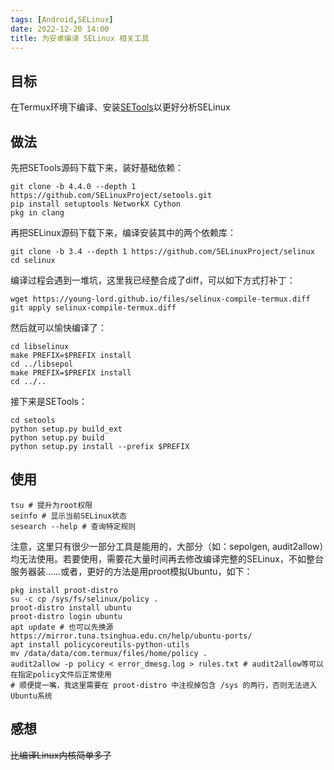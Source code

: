 ```yaml
---
tags: [Android,SELinux]
date: 2022-12-20 14:00
title: 为安卓编译 SELinux 相关工具
---
```


## 目标

在Termux环境下编译、安装[SETools](https://github.com/SELinuxProject/setools)以更好分析SELinux

## 做法

先把SETools源码下载下来，装好基础依赖：

```
git clone -b 4.4.0 --depth 1 https://github.com/SELinuxProject/setools.git
pip install setuptools NetworkX Cython
pkg in clang
```

再把SELinux源码下载下来，编译安装其中的两个依赖库：

```
git clone -b 3.4 --depth 1 https://github.com/SELinuxProject/selinux
cd selinux
```

编译过程会遇到一堆坑，这里我已经整合成了diff，可以如下方式打补丁：

```
wget https://young-lord.github.io/files/selinux-compile-termux.diff
git apply selinux-compile-termux.diff
```

然后就可以愉快编译了：

```
cd libselinux
make PREFIX=$PREFIX install
cd ../libsepol
make PREFIX=$PREFIX install
cd ../..
```

接下来是SETools：

```
cd setools
python setup.py build_ext
python setup.py build
python setup.py install --prefix $PREFIX
```

## 使用

```
tsu # 提升为root权限
seinfo # 显示当前SELinux状态
sesearch --help # 查询特定规则
```

注意，这里只有很少一部分工具是能用的，大部分（如：sepolgen, audit2allow）均无法使用。若要使用，需要花大量时间再去修改编译完整的SELinux，不如整台服务器装……或者，更好的方法是用proot模拟Ubuntu，如下：

```
pkg install proot-distro
su -c cp /sys/fs/selinux/policy .
proot-distro install ubuntu
proot-distro login ubuntu
apt update # 也可以先换源 https://mirror.tuna.tsinghua.edu.cn/help/ubuntu-ports/
apt install policycoreutils-python-utils
mv /data/data/com.termux/files/home/policy .
audit2allow -p policy < error_dmesg.log > rules.txt # audit2allow等可以在指定policy文件后正常使用
# 顺便提一嘴，我这里需要在 proot-distro 中注视掉包含 /sys 的两行，否则无法进入Ubuntu系统
```

## 感想

<del>比编译Linux内核简单多了</del>

